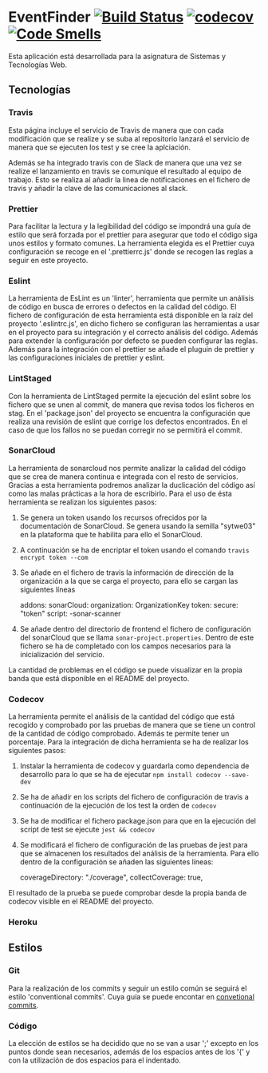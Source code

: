 # EventFinder [![Build Status](https://travis-ci.com/SyTW2019/E03.svg?branch=master)](https://travis-ci.com/SyTW2019/E03) [![codecov](https://codecov.io/gh/SyTW2019/E03/branch/master/graph/badge.svg)](https://codecov.io/gh/SyTW2019/E03) [![Code Smells](https://sonarcloud.io/api/project_badges/measure?project=SyTW2019_E03&metric=code_smells)](https://sonarcloud.io/dashboard?id=SyTW2019_E03)


Esta aplicación está desarrollada para la asignatura de Sistemas y Tecnologías Web.

## Tecnologías

### Travis

Esta página incluye el servicio de Travis de manera que con cada modificación que se realize y se suba al repositorio lanzará el servicio de manera que se ejecuten los test y se cree la aplciación.

Además se ha integrado travis con de Slack de manera que una vez se realize el lanzamiento en travis se comunique el resultado al equipo de trabajo. Esto se realiza al añadir la linea de notificaciones en el fichero de travis y añadir la clave de las comunicaciones al slack.

### Prettier

Para facilitar la lectura y la legibilidad del código se impondrá una guía de estilo que será forzada por el prettier para asegurar que todo el código siga unos estilos y formato comunes. La herramienta elegida es el Prettier cuya configuración se recoge en el '.prettierrc.js' donde se recogen las reglas a seguir en este proyecto.

### Eslint

La herramienta de EsLint es un 'linter', herramienta que permite un análisis de código en busca de errores o defectos en la calidad del código. El fichero de configuración de esta herramienta está disponible en la raíz del proyecto '.eslintrc.js', en dicho fichero se configuran las herramientas a usar en el proyecto para su integración y el correcto análisis del código. Además para extender la configuración por defecto se pueden configurar las reglas. Además para la integración con el prettier se añade el pluguin de prettier y las configuraciones iniciales de prettier y eslint.

### LintStaged

Con la herramienta de LintStaged permite la ejecución del eslint sobre los fichero que se unen al commit, de manera que revisa todos los ficheros en stag. En el 'package.json' del proyecto se encuentra la configuración que realiza una revisión de eslint que corrige los defectos encontrados. En el caso de que los fallos no se puedan corregir no se permitirá el commit.

### SonarCloud

La herramienta de sonarcloud nos permite analizar la calidad del código que se crea de manera continua e integrada con el resto de servicios. Gracias a esta herramienta podremos analizar la duclicación del código así como las malas prácticas a la hora de escribirlo. Para el uso de ésta herramienta se realizan los siguientes pasos:

1. Se genera un token usando los recursos ofrecidos por la documentación de SonarCloud. Se genera usando la semilla "sytwe03" en la plataforma que te habilita para ello el SonarCloud.
2. A continuación se ha de encriptar el token usando el comando `travis encrypt token --com`
3. Se añade en el fichero de travis la información de dirección de la organización a la que se carga el proyecto, para ello se cargan las siguientes líneas


    addons:
      sonarCloud:
        organization: OrganizationKey
        token:
          secure: "token"
      script:
        -sonar-scanner

4. Se añade dentro del directorio de frontend el fichero de configuración del sonarCloud que se llama `sonar-project.properties`. Dentro de este fichero se ha de completado con los campos necesarios para la inicialización del servicio.

La cantidad de problemas en el código se puede visualizar en la propia banda que está disponible en el README del proyecto.

### Codecov

La herramienta permite el análisis de la cantidad del código que está recogido y comprobado por las pruebas de manera que se tiene un control de la cantidad de código comprobado. Además te permite tener un porcentaje. Para la integración de dicha herramienta se ha de realizar los siguientes pasos:

1. Instalar la herramienta de codecov y guardarla como dependencia de desarrollo para lo que se ha de ejecutar `npm install codecov --save-dev`
2. Se ha de añadir en los scripts del fichero de configuración de travis a continuación de la ejecución de los test la orden de `codecov`
3. Se ha de modificar el fichero package.json para que en la ejecución del script de test se ejecute `jest && codecov`
4. Se modificará el fichero de configuración de las pruebas de jest para que se almacenen los resultados del análisis de la herramienta. Para ello dentro de la configuración se añaden las siguientes líneas:


    coverageDirectory: "./coverage",
    collectCoverage: true,

El resultado de la prueba se puede comprobar desde la propia banda de codecov visible en el README del proyecto.

### Heroku

## Estilos

### Git

Para la realización de los commits y seguir un estilo común se seguirá el estilo 'conventional commits'. Cuya guía se puede encontar en [convetional commits](https://www.conventionalcommits.org/en/v1.0.0/).

### Código

La elección de estilos se ha decidido que no se van a usar ';' excepto en los puntos donde sean necesarios, además de los espacios antes de los '{' y con la utilización de dos espacios para el indentado.
